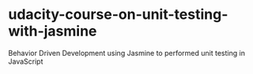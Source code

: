 # udacity-course-on-unit-testing-with-jasmine
Behavior Driven Development using Jasmine to performed unit testing in JavaScript 
